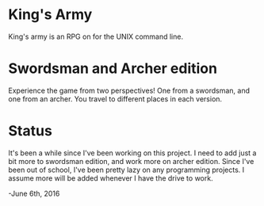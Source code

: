 # King's Army
King's army is an RPG on for the UNIX command line.

# Swordsman and Archer edition
Experience the game from two perspectives! One from a swordsman, and
one from an archer. You travel to different places in each version.

# Status
It's been a while since I've been working on this project. I need to
add just a bit more to swordsman edition, and work more on archer
edition. Since I've been out of school, I've been pretty lazy on
any programming projects. I assume more will be added whenever I have
the drive to work.

-June 6th, 2016
